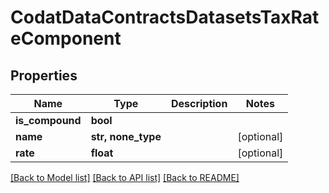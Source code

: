 # CodatDataContractsDatasetsTaxRateComponent


## Properties
Name | Type | Description | Notes
------------ | ------------- | ------------- | -------------
**is_compound** | **bool** |  | 
**name** | **str, none_type** |  | [optional] 
**rate** | **float** |  | [optional] 

[[Back to Model list]](../README.md#documentation-for-models) [[Back to API list]](../README.md#documentation-for-api-endpoints) [[Back to README]](../README.md)


